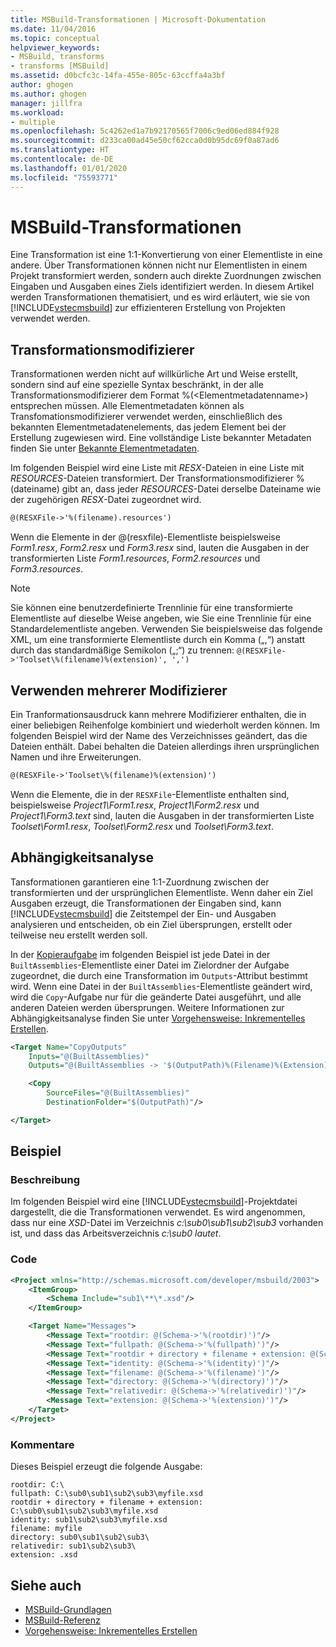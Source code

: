 ```yaml
---
title: MSBuild-Transformationen | Microsoft-Dokumentation
ms.date: 11/04/2016
ms.topic: conceptual
helpviewer_keywords:
- MSBuild, transforms
- transforms [MSBuild]
ms.assetid: d0bcfc3c-14fa-455e-805c-63ccffa4a3bf
author: ghogen
ms.author: ghogen
manager: jillfra
ms.workload:
- multiple
ms.openlocfilehash: 5c4262ed1a7b92170565f7006c9ed06ed884f928
ms.sourcegitcommit: d233ca00ad45e50cf62cca0d0b95dc69f0a87ad6
ms.translationtype: HT
ms.contentlocale: de-DE
ms.lasthandoff: 01/01/2020
ms.locfileid: "75593771"
---
```

# <a name="msbuild-transforms"></a>MSBuild-Transformationen
Eine Transformation ist eine 1:1-Konvertierung von einer Elementliste in eine andere. Über Transformationen können nicht nur Elementlisten in einem Projekt transformiert werden, sondern auch direkte Zuordnungen zwischen Eingaben und Ausgaben eines Ziels identifiziert werden. In diesem Artikel werden Transformationen thematisiert, und es wird erläutert, wie sie von [!INCLUDE[vstecmsbuild](../extensibility/internals/includes/vstecmsbuild_md.md)] zur effizienteren Erstellung von Projekten verwendet werden.

## <a name="transform-modifiers"></a>Transformationsmodifizierer
Transformationen werden nicht auf willkürliche Art und Weise erstellt, sondern sind auf eine spezielle Syntax beschränkt, in der alle Transformationsmodifizierer dem Format %(\<Elementmetadatenname>) entsprechen müssen. Alle Elementmetadaten können als Transfomationsmodifizierer verwendet werden, einschließlich des bekannten Elementmetadatenelements, das jedem Element bei der Erstellung zugewiesen wird. Eine vollständige Liste bekannter Metadaten finden Sie unter [Bekannte Elementmetadaten](../msbuild/msbuild-well-known-item-metadata.md).

Im folgenden Beispiel wird eine Liste mit *RESX*-Dateien in eine Liste mit *RESOURCES*-Dateien transformiert. Der Transformationsmodifizierer %(dateiname) gibt an, dass jeder *RESOURCES*-Datei derselbe Dateiname wie der zugehörigen *RESX*-Datei zugeordnet wird.

```xml
@(RESXFile->'%(filename).resources')
```

Wenn die Elemente in der @(resxfile)-Elementliste beispielsweise *Form1.resx*, *Form2.resx* und *Form3.resx* sind, lauten die Ausgaben in der transformierten Liste *Form1.resources*, *Form2.resources* und *Form3.resources*.

> [!NOTE]
> Sie können eine benutzerdefinierte Trennlinie für eine transformierte Elementliste auf dieselbe Weise angeben, wie Sie eine Trennlinie für eine Standardelementliste angeben. Verwenden Sie beispielsweise das folgende XML, um eine transformierte Elementliste durch ein Komma („,“) anstatt durch das standardmäßige Semikolon („;“) zu trennen: `@(RESXFile->'Toolset\%(filename)%(extension)', ',')`

## <a name="use-multiple-modifiers"></a>Verwenden mehrerer Modifizierer
 Ein Tranformationsausdruck kann mehrere Modifizierer enthalten, die in einer beliebigen Reihenfolge kombiniert und wiederholt werden können. Im folgenden Beispiel wird der Name des Verzeichnisses geändert, das die Dateien enthält. Dabei behalten die Dateien allerdings ihren ursprünglichen Namen und ihre Erweiterungen.

```xml
@(RESXFile->'Toolset\%(filename)%(extension)')
```

 Wenn die Elemente, die in der `RESXFile`-Elementliste enthalten sind, beispielsweise *Project1\Form1.resx*, *Project1\Form2.resx* und *Project1\Form3.text* sind, lauten die Ausgaben in der transformierten Liste *Toolset\Form1.resx*, *Toolset\Form2.resx* und *Toolset\Form3.text*.

## <a name="dependency-analysis"></a>Abhängigkeitsanalyse
 Tansformationen garantieren eine 1:1-Zuordnung zwischen der transformierten und der ursprünglichen Elementliste. Wenn daher ein Ziel Ausgaben erzeugt, die Transformationen der Eingaben sind, kann [!INCLUDE[vstecmsbuild](../extensibility/internals/includes/vstecmsbuild_md.md)] die Zeitstempel der Ein- und Ausgaben analysieren und entscheiden, ob ein Ziel übersprungen, erstellt oder teilweise neu erstellt werden soll.

 In der [Kopieraufgabe](../msbuild/copy-task.md) im folgenden Beispiel ist jede Datei in der `BuiltAssemblies`-Elementliste einer Datei im Zielordner der Aufgabe zugeordnet, die durch eine Transformation im `Outputs`-Attribut bestimmt wird. Wenn eine Datei in der `BuiltAssemblies`-Elementliste geändert wird, wird die `Copy`-Aufgabe nur für die geänderte Datei ausgeführt, und alle anderen Dateien werden übersprungen. Weitere Informationen zur Abhängigkeitsanalyse finden Sie unter [Vorgehensweise: Inkrementelles Erstellen](../msbuild/how-to-build-incrementally.md).

```xml
<Target Name="CopyOutputs"
    Inputs="@(BuiltAssemblies)"
    Outputs="@(BuiltAssemblies -> '$(OutputPath)%(Filename)%(Extension)')">

    <Copy
        SourceFiles="@(BuiltAssemblies)"
        DestinationFolder="$(OutputPath)"/>

</Target>
```

## <a name="example"></a>Beispiel

### <a name="description"></a>Beschreibung
 Im folgenden Beispiel wird eine [!INCLUDE[vstecmsbuild](../extensibility/internals/includes/vstecmsbuild_md.md)]-Projektdatei dargestellt, die die Transformationen verwendet. Es wird angenommen, dass nur eine *XSD*-Datei im Verzeichnis *c:\sub0\sub1\sub2\sub3* vorhanden ist, und dass das Arbeitsverzeichnis *c:\sub0 lautet*.

### <a name="code"></a>Code

```xml
<Project xmlns="http://schemas.microsoft.com/developer/msbuild/2003">
    <ItemGroup>
        <Schema Include="sub1\**\*.xsd"/>
    </ItemGroup>

    <Target Name="Messages">
        <Message Text="rootdir: @(Schema->'%(rootdir)')"/>
        <Message Text="fullpath: @(Schema->'%(fullpath)')"/>
        <Message Text="rootdir + directory + filename + extension: @(Schema->'%(rootdir)%(directory)%(filename)%(extension)')"/>
        <Message Text="identity: @(Schema->'%(identity)')"/>
        <Message Text="filename: @(Schema->'%(filename)')"/>
        <Message Text="directory: @(Schema->'%(directory)')"/>
        <Message Text="relativedir: @(Schema->'%(relativedir)')"/>
        <Message Text="extension: @(Schema->'%(extension)')"/>
    </Target>
</Project>
```

### <a name="comments"></a>Kommentare
 Dieses Beispiel erzeugt die folgende Ausgabe:

```
rootdir: C:\
fullpath: C:\sub0\sub1\sub2\sub3\myfile.xsd
rootdir + directory + filename + extension: C:\sub0\sub1\sub2\sub3\myfile.xsd
identity: sub1\sub2\sub3\myfile.xsd
filename: myfile
directory: sub0\sub1\sub2\sub3\
relativedir: sub1\sub2\sub3\
extension: .xsd
```

## <a name="see-also"></a>Siehe auch
- [MSBuild-Grundlagen](../msbuild/msbuild-concepts.md)
- [MSBuild-Referenz](../msbuild/msbuild-reference.md)
- [Vorgehensweise: Inkrementelles Erstellen](../msbuild/how-to-build-incrementally.md)
